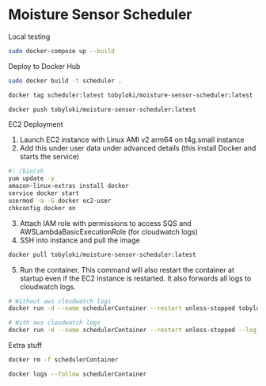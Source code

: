 # Moisture Sensor Scheduler

Local testing

```bash
sudo docker-compose up --build
```

Deploy to Docker Hub

```bash
sudo docker build -t scheduler .

docker tag scheduler:latest tobyloki/moisture-sensor-scheduler:latest

docker push tobyloki/moisture-sensor-scheduler:latest
```

EC2 Deployment

1. Launch EC2 instance with Linux AMI v2 arm64 on t4g.small instance
2. Add this under user data under advanced details (this install Docker and starts the service)

```bash
#! /bin/sh
yum update -y
amazon-linux-extras install docker
service docker start
usermod -a -G docker ec2-user
chkconfig docker on
```

3. Attach IAM role with permissions to access SQS and AWSLambdaBasicExecutionRole (for cloudwatch logs)
4. SSH into instance and pull the image

```bash
docker pull tobyloki/moisture-sensor-scheduler:latest
```

5. Run the container. This command will also restart the container at startup even if the EC2 instance is restarted. It also forwards all logs to cloudwatch logs.

```bash
# Without aws cloudwatch logs
docker run -d --name schedulerContainer --restart unless-stopped tobyloki/moisture-sensor-scheduler:latest

# With aws cloudwatch logs
docker run -d --name schedulerContainer --restart unless-stopped --log-driver=awslogs --log-opt awslogs-region=us-west-2 --log-opt awslogs-group=moisture-sensor-scheduler --log-opt awslogs-create-group=true tobyloki/moisture-sensor-scheduler:latest
```

Extra stuff

```bash
docker rm -f schedulerContainer

docker logs --follow schedulerContainer
```
